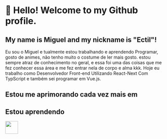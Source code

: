 # 👋 Hello! Welcome to my Github profile.
## My name is Miguel and my nickname is "Ectil"!

Eu sou o Miguel e tualmente estou trabalhando e aprendendo Programar, gosto de animes, não tenho muito o costume de ler mais gosto. estou sempre atraz de conhecimento no geral, e essa foi uma das coisas que me fez conhecer essa área e me fez entrar nela de corpo e alma kkk. Hoje eu trabalho como Desenvolvedor Front-end Utilizando React-Next Com TypScript e também sei programar em Vue.js.

## Estou me aprimorando cada vez mais em
<link rel="stylesheet" href="https://cdn.jsdelivr.net/gh/devicons/devicon@v2.15.1/devicon.min.css">

## Estou aprendendo
<img src="https://cdn.jsdelivr.net/gh/devicons/devicon/icons/git/git-original.svg" width="40" height="40"/>
